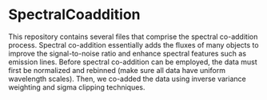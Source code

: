 # SpectralCoaddition
This repository contains several files that comprise the spectral co-addition process. Spectral co-addition essentially adds the fluxes of many objects to improve the signal-to-noise ratio and enhance spectral features such as emission lines. Before spectral co-addition can be employed, the data must first be normalized and rebinned (make sure all data have uniform wavelength scales). Then, we co-added the data using inverse variance weighting and sigma clipping techniques.

